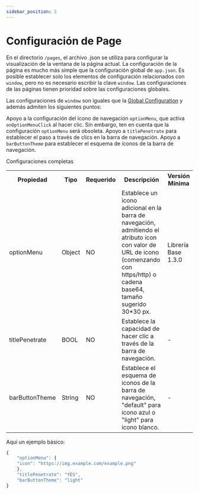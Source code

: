 ```yaml
---
sidebar_position: 2
---
```


# Configuración de Page 

En el directorio ```/pages```, el archivo .json se utiliza para configurar la visualización de la ventana de la página actual. La configuración de la página es mucho más simple que la configuración global de ```app.json```. Es posible establecer solo los elementos de configuración relacionados con ```window```, pero no es necesario escribir la clave ```window```. Las configuraciones de las páginas tienen prioridad sobre las configuraciones globales.

Las configuraciones de ```window``` son iguales que la [Global Configuration](/) y además admiten los siguientes puntos:

Apoyo a la configuración del ícono de navegación ```optionMenu```, que activa ```onOptionMenuClick``` al hacer clic. Sin embargo, ten en cuenta que la configuración ```optionMenu``` será obsoleta.
Apoyo a ```titlePenetrate``` para establecer el paso a través de clics en la barra de navegación.
Apoyo a ```barButtonTheme``` para establecer el esquema de íconos de la barra de navegación.

Configuraciones completas

<table>
  <tr>
    <th>Propiedad</th>
    <th>Tipo</th>
    <th>Requerido</th>
    <th>Descripción</th>
    <th>Versión Mínima</th>
  </tr>
  <tr>
    <td>optionMenu</td>
    <td>Object</td>
    <td>NO</td>
    <td>Establece un icono adicional en la barra de navegación, admitiendo el atributo icon con valor de URL de icono (comenzando con https/http) o cadena base64, tamaño sugerido 30*30 px.</td>
    <td>Librería Base 1.3.0</td>
  </tr>
  <tr>
    <td>titlePenetrate</td>
    <td>BOOL</td>
    <td>NO</td>
    <td>Establece la capacidad de hacer clic a través de la barra de navegación.</td>
    <td>-</td>
  </tr>
  <tr>
    <td>barButtonTheme</td>
    <td>String</td>
    <td>NO</td>
    <td>Establece el esquema de iconos de la barra de navegación, "default" para icono azul o "light" para icono blanco.</td>
    <td>-</td>
  </tr>
</table>

Aquí un ejemplo básico: 

```js
{
	"optionMenu": {
	"icon": "https://img.example.com/example.png"
	},
	"titlePenetrate": "YES",
	"barButtonTheme": "light"
}
```
